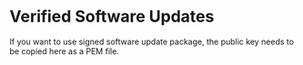 # Verified Software Updates

If you want to use signed software update package, the public key needs to be
copied here as a PEM file.